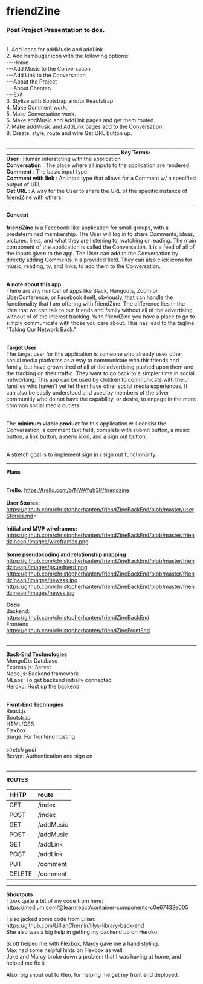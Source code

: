 <h1>friendZine</h1>

<h3>Post Project Presentation to dos.</h3><br/>
1. Add icons for addMusic and addLink.<br/>
2. Add hambuger icon with the following options:<br/>
     ---Home<br/>
     ---Add Music to the Conversation<br/>
     ---Add Link to the Conversation<br/>
     ---About the Project<br/>
     ---About Chanten<br/>
     ---Exit<br/>
3. Stylize with Bootstrap and/or Reactstrap<br/>
4. Make Comment work.<br/>
5. Make Conversation work.<br/>
6. Make addMusic and AddLink pages and get them routed.<br/>
7. Make addMusic and AddLink pages add to the Conversation.<br/>
8. Create, style, route and wire Get URL button up.<br/><br/>      
_____________________________________________________________________________________________________________________________
<b>Key Terms:</b><br/>
<b>User</b>              : Human interatcting with the application<br/>
<b>Conversation</b>      : The place where all inputs to the application are rendered.<br/>
<b>Comment</b>           : The basic input type.<br/>
<b>Comment with link</b> : An input type that allows for a Comment w/ a specified output of URL.<br/>
<b>Get URL</b>           : A way for the User to share the URL of the specific instance of friendZine with others.<br/>

______________________________________________________________________________________________________________________________
<b>Concept</b><br/><br/>
<b>friendZine</b> is a Facebook-like application for small groups, with a predetermined membership. The User will log in to share Comments, ideas, pictures, links, and what they are listening to, watching or reading. The main component of the application is called the Conversation. It is a feed of all of the inputs given to the app. The User can add to the Conversation by directly adding Comments in a provided field. They can also click icons for music, reading, tv, and links, to add them to the Conversation.<br/><br/>

<b> A note about this app</b><br/>
There are any number of apps like Slack, Hangouts, Zoom or UberConference, or Facebook itself, obviously,  that can handle the functionality that I am offering with friendZine. The difference lies in the idea that we can talk to our friends and family without all of the advertising, without of of the interest tracking. With friendZine you have a place to go to simply communicate with those you care about. This has lead to the tagline: "Taking Our Network Back."<br/><br/>

<b>Target User</b><br/>
The target user for this application is someone who already uses other social media platforms as a way to communicate with thir friends and family, but have grown tired of all of the advertising pushed upon them and the tracking on their traffic. They want to go back to a simpler time in social networking. This app can be used by children to communicate with theiur families who haven't yet let them have other social media experiences. It can also be easily understood and used by members of the silver communitiy who do not have the capability, or desire, to engage in the more common social media outlets.<br/><br/>

The <b>minimum viable product</b> for this application will consist the Conversation, a comment text field, complete with submit button, a music button, a link button, a menu icon, and a sign out button.<br/><br/>

A stretch goal is to implement sign in / sign out functionality.<br/>
______________________________________________________________________________________________________________________________
<b>Plans</b><br/><br/>

<b>Trello:</b> https://trello.com/b/NWAYqh3P/friendzine <br/><br/>
<b>User Stories:</b> https://github.com/christopherhanten/friendZineBackEnd/blob/master/userStories.md<<br/><br/>
<b>Initial and MVP wireframes:</b><br/>
https://github.com/christopherhanten/friendZineBackEnd/blob/master/friendzineapi/images/wireframes.png
<br/><br/>
<b>Some pseudocoding and relationship mapping</b><br/>
https://github.com/christopherhanten/friendZineBackEnd/blob/master/friendzineapi/images/psuedoerd.png<br />
https://github.com/christopherhanten/friendZineBackEnd/blob/master/friendzineapi/images/newsss.jpg<br />
https://github.com/christopherhanten/friendZineBackEnd/blob/master/friendzineapi/images/newss.jpg<br/>

<b>Code</b><br/>
Backend:<br/>
https://github.com/christopherhanten/friendZineBackEnd<br/>
Frontend<br/>
https://github.com/christopherhanten/friendZineFrontEnd<br/><br/>

______________________________________________________________________________________________________________________________
<b>Back-End Technologies</b><br/>
MongoDb: Database<br/>
Express.js: Server<br/>
Node.js: Backend framework<br/>
MLabs: To get backend initially connected<br/>
Heroku: Host up the backend<br/><br/>

<b>Front-End Technogies</b><br/>
React.js<br/>
Bootstrap<br/>
HTML/CSS<br/>
Flexbox</b><br/>
Surge: For frontend hosting <br/><br/>
<i>stretch goal</i><br/> Bcrypt: Authentication and sign on<br/><br/>

______________________________________________________________________________________________________________________________
<b>ROUTES</b><br/>

|HHTP|route|
|:-----|:-------|
|GET |/index|
|POST|/index|
|GET|/addMusic|
|POST|/addMusic|
|GET|/addLink|
|POST|/addLink|
|PUT|/comment|
|DELETE|/comment|

______________________________________________________________________________________________________________________________
<b>Shoutouts</b><br/>
I took quite a bit of my code from here:<br/>
https://medium.com/@learnreact/container-components-c0e67432e005<br/>

I also jacked some code from Lilian:<br/>
https://github.com/LillianChernin/lilys-library-back-end<br/>
She also was a big help in getting my backend up on Heroku.<br/>

Scott helped me with Flexbox, Marcy gave me a hand styling.<br/>
Max had some helpful hints on Flexbox as well.<br/>
Jake and Marcy broke down a problem that I was having at home, and helped me fix it<br/>

Also, big shout out to Neo, for helping me get my front end deployed.
